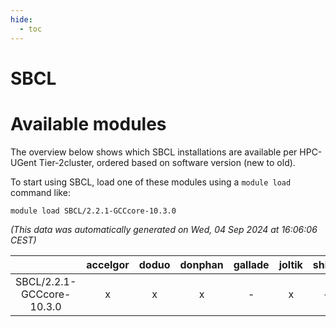 ```yaml
---
hide:
  - toc
---
```


SBCL
====

# Available modules


The overview below shows which SBCL installations are available per HPC-UGent Tier-2cluster, ordered based on software version (new to old).

To start using SBCL, load one of these modules using a `module load` command like:

```shell
module load SBCL/2.2.1-GCCcore-10.3.0
```

*(This data was automatically generated on Wed, 04 Sep 2024 at 16:06:06 CEST)*  

| |accelgor|doduo|donphan|gallade|joltik|shinx|skitty|
| :---: | :---: | :---: | :---: | :---: | :---: | :---: | :---: |
|SBCL/2.2.1-GCCcore-10.3.0|x|x|x|-|x|-|x|

